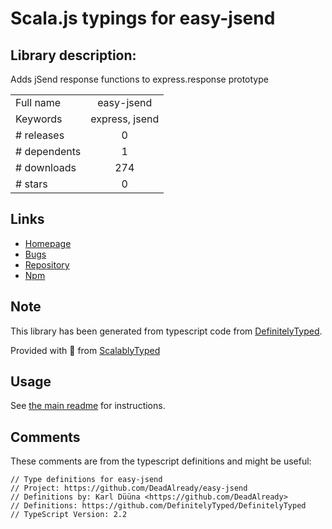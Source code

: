 
# Scala.js typings for easy-jsend


## Library description:
Adds jSend response functions to express.response prototype

|                    |                 |
| ------------------ | :-------------: |
| Full name          | easy-jsend |
| Keywords           | express, jsend |
| # releases         | 0 |
| # dependents       | 1 |
| # downloads        | 274 |
| # stars            | 0 |

## Links
- [Homepage](https://github.com/DeadAlready/easy-jsend)
- [Bugs](https://github.com/DeadAlready/easy-jsend/issues)
- [Repository](https://github.com/DeadAlready/easy-jsend)
- [Npm](https://www.npmjs.com/package/easy-jsend)
    


## Note
This library has been generated from typescript code from [DefinitelyTyped](https://definitelytyped.org).

Provided with :purple_heart: from [ScalablyTyped](https://github.com/oyvindberg/ScalablyTyped)

## Usage
See [the main readme](../../readme.md) for instructions.

## Comments

These comments are from the typescript definitions and might be useful:
```
// Type definitions for easy-jsend
// Project: https://github.com/DeadAlready/easy-jsend
// Definitions by: Karl Düüna <https://github.com/DeadAlready>
// Definitions: https://github.com/DefinitelyTyped/DefinitelyTyped
// TypeScript Version: 2.2

```

